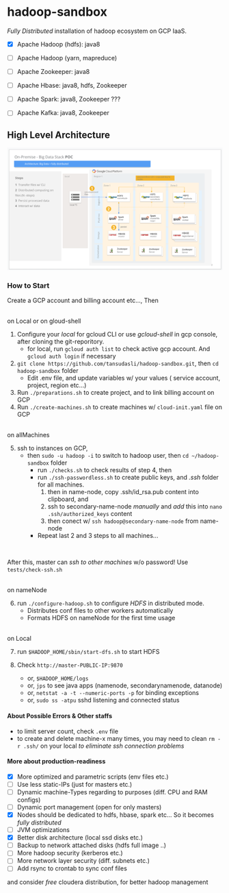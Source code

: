 # hadoop-sandbox

*Fully Distributed* installation of hadoop ecosystem on GCP IaaS.

- [x] Apache Hadoop (hdfs): java8
- [ ] Apache Hadoop (yarn, mapreduce)
- [ ] Apache Zookeeper: java8
- [ ] Apache Hbase: java8, hdfs, Zookeeper
- [ ] Apache Spark: java8, Zookeeper ???
- [ ] Apache Kafka: java8, Zookeeper


## High Level Architecture
   
![Image](doc/hadoop-ecosystem-architecture.png)

### How to Start

Create a GCP account and billing account etc..., Then

<br>on Local or on gloud-shell<br>

1. Configure your _local_ for gcloud CLI or use _gcloud-shell_ in gcp console, after cloning the git-reporitory.
    - for local, run `gcloud auth list` to check active gcp account. And `gcloud auth login` if necessary
2. `git clone https://github.com/tansudasli/hadoop-sandbox.git`, then `cd hadoop-sandbox` folder
    - Edit .env file, and update variables w/ your values ( service account, project, region etc...)
3. Run `./preparations.sh` to create project, and to link billing account on GCP
4. Run `./create-machines.sh` to create machines w/ `cloud-init.yaml` file on GCP

<br>on allMachines<br>

5. ssh to instances on GCP, 
    - then `sudo -u hadoop -i` to switch to hadoop user, then `cd ~/hadoop-sandbox` folder
        - run `./checks.sh` to check results of step 4, then
        - run `./ssh-passwordless.sh` to create public keys, and _.ssh_ folder for all machines.
            1. then in name-node, copy .ssh/id_rsa.pub content into clipboard, and 
            2. ssh to secondary-name-node *manually* and _add_ this into `nano .ssh/authorized_keys` content
            3. then conect w/ `ssh hadoop@secondary-name-node` from name-node
        - Repeat last 2 and 3 steps to all machines...

<br>

After this, master can _ssh to other machines_ w/o password! Use `tests/check-ssh.sh`

<br>on nameNode<br>

6. run `./configure-hadoop.sh` to configure _HDFS_ in distributed mode. 
    - Distributes conf files to other workers automatically
    - Formats HDFS on nameNode for the first time usage

<br>on Local<br>

7. run `$HADOOP_HOME/sbin/start-dfs.sh` to start HDFS

8. Check `http://master-PUBLIC-IP:9870`
    - or, `$HADOOP_HOME/logs`
    - or, `jps` to see java apps (namenode, secondarynamenode, datanode)
    - or, `netstat -a -t --numeric-ports -p` for binding exceptions
    - or, `sudo ss -atpu` sshd listening and connected status

#### About Possible Errors & Other staffs

- to limit server count, check `.env` file
- to create and delete machine-x many times, you may need to clean `rm -r .ssh/` on your local *to eliminate ssh connection problems*

#### More about production-readiness 

- [x] More optimized and parametric scripts (env files etc.)
- [ ] Use less static-IPs (just for masters etc.)
- [ ] Dynamic machine-Types regarding to purposes (diff. CPU and RAM configs)
- [ ] Dynamic port management (open for only masters)
- [x] Nodes should be dedicated to hdfs, hbase, spark etc... So it becomes *fully distributed*
- [ ] JVM optimizations
- [x] Better disk architecture (local ssd disks etc.)
- [ ] Backup to network attached disks (hdfs full image ..)
- [ ] More hadoop security (kerberos etc.)
- [ ] More network layer security (diff. subnets etc.)
- [ ] Add rsync to crontab to sync conf files

and consider _free_ cloudera distribution, for better hadoop management